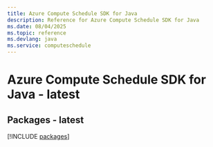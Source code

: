 ```yaml
---
title: Azure Compute Schedule SDK for Java
description: Reference for Azure Compute Schedule SDK for Java
ms.date: 08/04/2025
ms.topic: reference
ms.devlang: java
ms.service: computeschedule
---
```

# Azure Compute Schedule SDK for Java - latest
## Packages - latest
[!INCLUDE [packages](compute-schedule-index.md)]